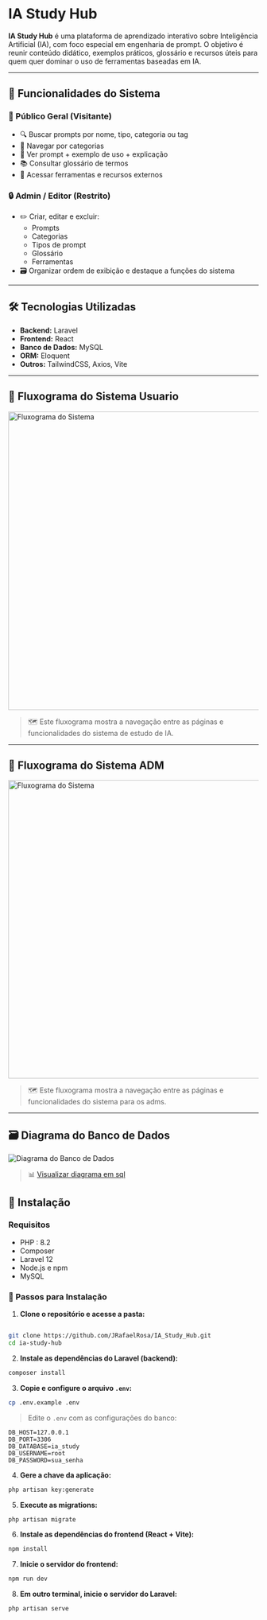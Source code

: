 # IA Study Hub

**IA Study Hub** é uma plataforma de aprendizado interativo sobre Inteligência Artificial (IA), com foco especial em engenharia de prompt. O objetivo é reunir conteúdo didático, exemplos práticos, glossário e recursos úteis para quem quer dominar o uso de ferramentas baseadas em IA.

---

## 🧠 Funcionalidades do Sistema

### 👥 Público Geral (Visitante)

- 🔍 Buscar prompts por nome, tipo, categoria ou tag  
- 📂 Navegar por categorias  
- 🧪 Ver prompt + exemplo de uso + explicação  
- 📚 Consultar glossário de termos  
- 🔗 Acessar ferramentas e recursos externos  

### 🔒 Admin / Editor (Restrito)

- ✏️ Criar, editar e excluir:
  - Prompts
  - Categorias
  - Tipos de prompt
  - Glossário
  - Ferramentas
- 🗃️ Organizar ordem de exibição e destaque a funções do sistema

---

## 🛠️ Tecnologias Utilizadas

- **Backend:** Laravel  
- **Frontend:** React  
- **Banco de Dados:** MySQL  
- **ORM:** Eloquent  
- **Outros:** TailwindCSS, Axios, Vite

---
## 🧭 Fluxograma do Sistema Usuario

<img src="https://i.postimg.cc/nrrXPJmv/Fluxo-User.png" alt="Fluxograma do Sistema" width="600"/>

> 🗺️ Este fluxograma mostra a navegação entre as páginas e funcionalidades do sistema de estudo de IA.

---
## 🧭 Fluxograma do Sistema ADM

<img src="https://i.postimg.cc/BZ7L1jWN/FluxoAdm.png" alt="Fluxograma do Sistema" width="600"/>

> 🗺️ Este fluxograma mostra a navegação entre as páginas e funcionalidades do sistema para os adms.
> 
---

## 🗃️ Diagrama do Banco de Dados

![Diagrama do Banco de Dados](https://i.postimg.cc/KzDL54LX/Untitled.png)

> 📊 [Visualizar diagrama em sql](https://dbdiagram.io/d/IA-Study-Hub-6818f7371ca52373f58a8db6)


## 🚀 Instalação

### Requisitos

- PHP : 8.2  
- Composer
- Laravel 12
- Node.js e npm  
- MySQL


### 🚀 Passos para Instalação

1. **Clone o repositório e acesse a pasta:**

```bash

git clone https://github.com/JRafaelRosa/IA_Study_Hub.git
cd ia-study-hub
```

2. **Instale as dependências do Laravel (backend):**

```bash
composer install
```

3. **Copie e configure o arquivo `.env`:**

```bash
cp .env.example .env
```

> Edite o `.env` com as configurações do banco:
```
DB_HOST=127.0.0.1
DB_PORT=3306
DB_DATABASE=ia_study
DB_USERNAME=root
DB_PASSWORD=sua_senha
```

4. **Gere a chave da aplicação:**

```bash
php artisan key:generate
```

5. **Execute as migrations:**

```bash
php artisan migrate
```

6. **Instale as dependências do frontend (React + Vite):**

```bash
npm install
```

7. **Inicie o servidor do frontend:**

```bash
npm run dev
```

8. **Em outro terminal, inicie o servidor do Laravel:**

```bash
php artisan serve
```
